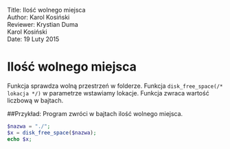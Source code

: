 Title: 		Ilość wolnego miejsca  
Author:		Karol Kosiński  
Reviewer:	Krystian Duma  
			Karol Kosiński  
Date: 		19 Luty 2015  

# Ilość wolnego miejsca

Funkcja sprawdza wolną przestrzeń w folderze.
Funkcja `disk_free_space(/* lokacja */)` w parametrze wstawiamy lokacje.
Funkcja zwraca wartość liczbową w bajtach.

##Przykład:
Program zwróci w bajtach ilość wolnego miejsca.

```php
$nazwa = "./";
$x = disk_free_space($nazwa);
echo $x;
```

